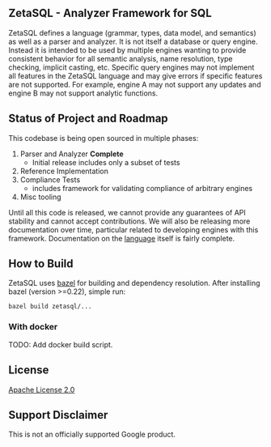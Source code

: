 ## ZetaSQL - Analyzer Framework for SQL

ZetaSQL defines a language (grammar, types, data model, and semantics) as well
as a parser and analyzer.  It is not itself a database or query engine. Instead
it is intended to be used by multiple engines wanting to provide consistent
behavior for all semantic analysis, name resolution, type checking, implicit
casting, etc. Specific query engines may not implement all features in the
ZetaSQL language and may give errors if specific features are not supported. For
example, engine A may not support any updates and engine B may not support
analytic functions.

## Status of Project and Roadmap

This codebase is being open sourced in multiple phases:

1. Parser and Analyzer **Complete**
   - Initial release includes only a subset of tests
2. Reference Implementation
3. Compliance Tests
   - includes framework for validating compliance of arbitrary engines
4. Misc tooling

Until all this code is released, we cannot provide any guarantees of API
stability and cannot accept contributions. We will also be releasing more
documentation over time, particular related to developing engines with this
framework. Documentation on the [language](docs/) itself is fairly
complete.

## How to Build

ZetaSQL uses [bazel](https://bazel.build) for building and
dependency resolution. After installing bazel (version >=0.22), simple run:

```bazel build zetasql/...```

### With docker
 TODO: Add docker build script.

## License

[Apache License 2.0](LICENSE)

## Support Disclaimer
This is not an officially supported Google product.
